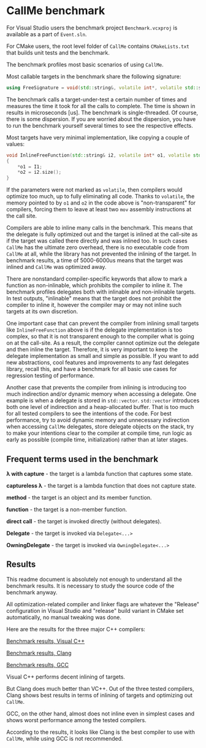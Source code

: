 # CallMe benchmark 

For Visual Studio users the benchmark project `Benchmark.vcxproj` is available as a part of `Event.sln`.

For CMake users, the root level folder of `CallMe` contains `CMakeLists.txt` that builds unit tests and the benchmark.

The benchmark profiles most basic scenarios of using `CallMe`.

Most callable targets in the benchmark share the following signature:

```cpp
using FreeSignature = void(std::string&, volatile int*, volatile std::size_t*);
```

The benchmark calls a target-under-test a certain number of times and measures the time it took for all the calls to complete. The time is shown in results in microseconds [us]. The benchmark is single-threaded. Of course, there is some dispersion. If you are worried about the dispersion, you have to run the benchmark yourself several times to see the respective effects.

Most targets have very minimal implementation, like copying a couple of values:

```cpp
void InlineFreeFunction(std::string& i2, volatile int* o1, volatile std::size_t* o2)
{
    *o1 = I1;
    *o2 = i2.size();
}
```

If the parameters were not marked as `volatile`,  then compilers would optimize too much, up to fully eliminating all code. Thanks to `volatile`, the memory pointed to by `o1` and `o2` in the code above is "non-transparent" for compilers, forcing them to leave at least two `mov` assembly instructions at the call site.

Compilers are able to inline many calls in the benchmark. This means that the delegate is fully optimized out and the target is inlined at the call-site as if the target was called there directly and was inlined too. In such cases `CallMe` has the ultimate zero overhead, there is no executable code from `CallMe` at all, while the library has not prevented the inlining of the target. In benchmark results, a time of 5000-6000us means that the target was inlined and `CallMe` was optimized away. 

There are nonstandard compiler-specific keywords that allow to mark a function as non-inlinable, which prohibits the compiler to inline it. The benchmark profiles delegates both with inlinable and non-inlinable targets. In test outputs, "inlinable" means that the target does not prohibit the compiler to inline it, however the compiler may or may not inline such targets at its own discretion. 

One important case that can prevent the compiler from inlining small targets like `InlineFreeFunction` above is if the delegate implementation is too complex, so that it is not transparent enough to the compiler what is going on at the call-site. As a result, the compiler cannot optimize out the delegate and then inline the target. Therefore, it is very important to keep the delegate implementation as small and simple as possible. If you want to add new abstractions, cool features and improvements to any fast delegates library, recall this, and have a benchmark for all basic use cases for regression testing of performance.

Another case that prevents the compiler from inlining is introducing too much indirection and/or dynamic memory when accessing a delegate. One example is when a delegate is stored in `std::vector`. `std::vector` introduces both one level of indirection and a heap-allocated buffer. That is too much for all tested compilers to see the intentions of the code. For best performance, try to avoid dynamic memory and unnecessary indirection when accessing `CallMe` delegates, store delegate objects on the stack, try to make your intentions clear to the compiler at compile time, run logic as early as possible (compile time, initialization) rather than at later stages.

## Frequent terms used in the benchmark

**λ with capture** - the target is a lambda function that captures some state.

**captureless λ** - the target is a lambda function that does not capture state.

**method** - the target is an object and its member function.

**function** - the target is a non-member function.

**direct call** - the target is invoked directly (without delegates).

**Delegate** - the target is invoked via `Delegate<...>`

**OwningDelegate** - the target is invoked via `OwningDelegate<...>`

## Results

This readme document is absolutely not enough to understand all the benchmark results. It is necessary to study the source code of the benchmark anyway.

All optimization-related compiler and linker flags are whatever the "Release" configuration in Visual Studio and "release" build variant in CMake set automatically, no manual tweaking was done.

Here are the results for the three major C++ compilers:

[Benchmark results, Visual C++](msvc.txt)

[Benchmark results, Clang](clang.txt)

[Benchmark results, GCC](gcc.txt)

Visual C++ performs decent inlining of targets. 

But Clang does much better than VC++. Out of the three tested compilers, Clang shows best results in terms of inlining of targets and optimizing out `CallMe`.

GCC, on the other hand, almost does not inline even in simplest cases and shows worst performance among the tested compilers. 

According to the results, it looks like Clang is the best compiler to use with `CallMe`, while using GCC is not recommended.

